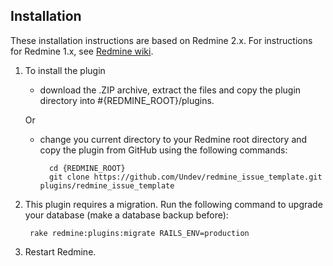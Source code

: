 ## Installation

These installation instructions are based on Redmine 2.x. For instructions for Redmine 1.x, see [Redmine wiki](http://www.redmine.org/projects/redmine/wiki/Plugins).

1. To install the plugin
    * download the .ZIP archive, extract the files and copy the plugin directory into #{REDMINE_ROOT}/plugins.
    
    Or
    * change you current directory to your Redmine root directory and copy the plugin from GitHub using the following commands:  

            cd {REDMINE_ROOT}
            git clone https://github.com/Undev/redmine_issue_template.git plugins/redmine_issue_template
        
2. This plugin requires a migration. Run the following command to upgrade your database (make a database backup before):  

        rake redmine:plugins:migrate RAILS_ENV=production

3. Restart Redmine.

